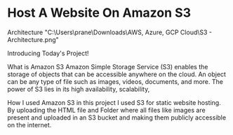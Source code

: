 # Host A Website On Amazon S3
Architecture
"C:\Users\prane\Downloads\AWS, Azure, GCP Cloud\S3 - Architecture.png"

Introducing Today's Project!

What is Amazon S3
Amazon Simple Storage Service (S3) enables the storage of objects that can
be accessible anywhere on the cloud. An object can be any type of file such
as images, videos, documents, and more. The power of S3 lies in its high
availability, scalability,

How I used Amazon S3 in this project
I used S3 for static website hosting. By uploading the HTML file and Folder
where all files like images are present and uploaded in an S3 bucket and
making them publicly accessible on the internet.
